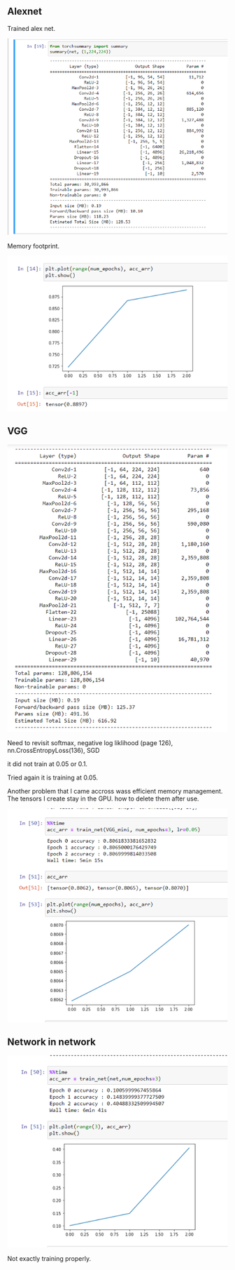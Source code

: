 ## Alexnet

Trained alex net.

![](alex_params.png)

Memory footprint.

![](alex_trained.png)

## VGG 

![](vgg_params.png)

Need to revisit softmax, negative log liklihood (page 126), nn.CrossEntropyLoss(136), SGD

it did not train at 0.05 or 0.1.

Tried again it is training at 0.05.

Another problem that I came accross wass efficient memory management. The tensors I create stay in the GPU. how to delete them after use.

![](VGG_result.png)

## Network in network

![](nin_training.png)

Not exactly training properly.



